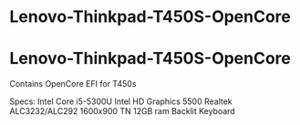 # Lenovo-Thinkpad-T450S-OpenCore
# Lenovo-Thinkpad-T450S-OpenCore
Contains OpenCore EFI for T450s

Specs:
Intel Core i5-5300U
Intel HD Graphics 5500
Realtek ALC3232/ALC292
1600x900 TN
12GB ram
Backlit Keyboard
